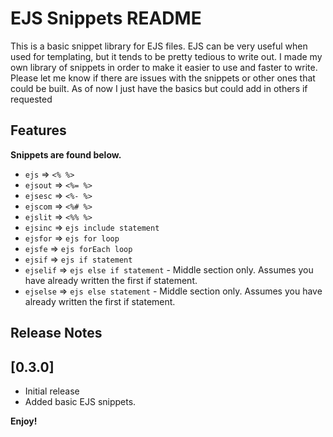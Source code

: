 # EJS Snippets README

This is a basic snippet library for EJS files. EJS can be very useful when used for templating, but it tends to be pretty tedious to write out. I made my own library of snippets in order to make it easier to use and faster to write. Please let me know if there are issues with the snippets or other ones that could be built. As of now I just have the basics but could add in others if requested

## Features

**Snippets are found below.**

- `ejs` => `<% %>`
- `ejsout` => `<%= %>`
- `ejsesc` => `<%- %>`
- `ejscom` => `<%# %>`
- `ejslit` => `<%% %>`
- `ejsinc` => `ejs include statement`
- `ejsfor` => `ejs for loop`
- `ejsfe` => `ejs forEach loop`
- `ejsif` => `ejs if statement`
- `ejselif` => `ejs else if statement` - Middle section only. Assumes you have already written the first if statement.
- `ejselse` => `ejs else statement` - Middle section only. Assumes you have already written the first if statement.

## Release Notes

## [0.3.0]

- Initial release
- Added basic EJS snippets.

**Enjoy!**
